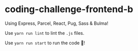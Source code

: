 # coding-challenge-frontend-b
Using Express, Parcel, React, Pug, Sass & Bulma!

Use `yarn run lint` to lint the `.js` files.

Use `yarn run start` to run the code 🚀!
